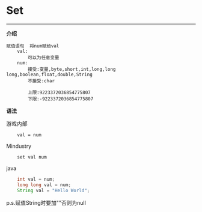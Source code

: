 # Set

---

**介绍**

    赋值语句  将num赋给val
        val:
            可以为任意变量
        num:
            接受:变量,byte,short,int,long,long long,boolean,float,double,String
            不接受:char

            上限:9223372036854775807
            下限:-9223372036854775807

**语法**

游戏内部
```
    val = num
```
Mindustry
```
    set val num
```
java
```java
    int val = num;
    long long val = num;
    String val = "Hello World";
```
p.s.赋值String时要加""否则为null
